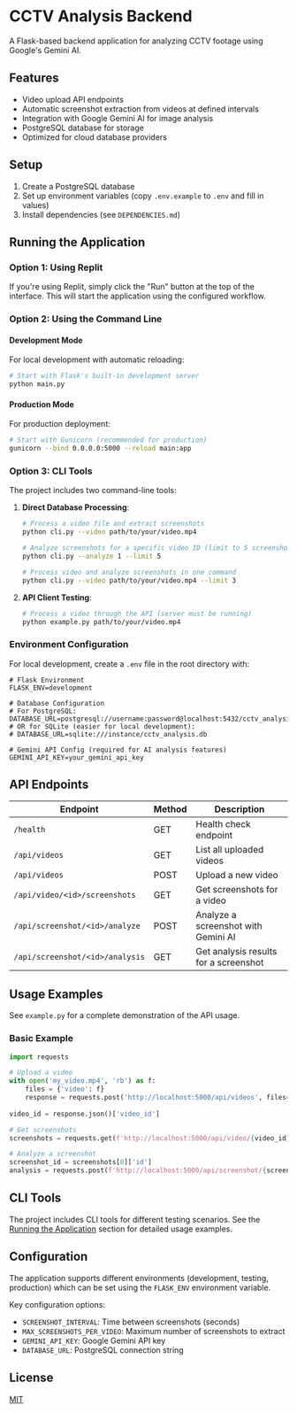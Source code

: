 # CCTV Analysis Backend

A Flask-based backend application for analyzing CCTV footage using Google's Gemini AI.

## Features

- Video upload API endpoints
- Automatic screenshot extraction from videos at defined intervals
- Integration with Google Gemini AI for image analysis
- PostgreSQL database for storage
- Optimized for cloud database providers

## Setup

1. Create a PostgreSQL database
2. Set up environment variables (copy `.env.example` to `.env` and fill in values)
3. Install dependencies (see `DEPENDENCIES.md`)

## Running the Application

### Option 1: Using Replit

If you're using Replit, simply click the "Run" button at the top of the interface. This will start the application using the configured workflow.

### Option 2: Using the Command Line

#### Development Mode

For local development with automatic reloading:

```bash
# Start with Flask's built-in development server
python main.py
```

#### Production Mode

For production deployment:

```bash
# Start with Gunicorn (recommended for production)
gunicorn --bind 0.0.0.0:5000 --reload main:app
```

### Option 3: CLI Tools

The project includes two command-line tools:

1. **Direct Database Processing**:

   ```bash
   # Process a video file and extract screenshots
   python cli.py --video path/to/your/video.mp4

   # Analyze screenshots for a specific video ID (limit to 5 screenshots)
   python cli.py --analyze 1 --limit 5

   # Process video and analyze screenshots in one command
   python cli.py --video path/to/your/video.mp4 --limit 3
   ```

2. **API Client Testing**:

   ```bash
   # Process a video through the API (server must be running)
   python example.py path/to/your/video.mp4
   ```

### Environment Configuration

For local development, create a `.env` file in the root directory with:

```
# Flask Environment
FLASK_ENV=development

# Database Configuration
# For PostgreSQL:
DATABASE_URL=postgresql://username:password@localhost:5432/cctv_analysis
# OR for SQLite (easier for local development):
# DATABASE_URL=sqlite:///instance/cctv_analysis.db

# Gemini API Config (required for AI analysis features)
GEMINI_API_KEY=your_gemini_api_key
```

## API Endpoints

| Endpoint | Method | Description |
|----------|--------|-------------|
| `/health` | GET | Health check endpoint |
| `/api/videos` | GET | List all uploaded videos |
| `/api/videos` | POST | Upload a new video |
| `/api/video/<id>/screenshots` | GET | Get screenshots for a video |
| `/api/screenshot/<id>/analyze` | POST | Analyze a screenshot with Gemini AI |
| `/api/screenshot/<id>/analysis` | GET | Get analysis results for a screenshot |

## Usage Examples

See `example.py` for a complete demonstration of the API usage.

### Basic Example

```python
import requests

# Upload a video
with open('my_video.mp4', 'rb') as f:
    files = {'video': f}
    response = requests.post('http://localhost:5000/api/videos', files=files)
    
video_id = response.json()['video_id']

# Get screenshots
screenshots = requests.get(f'http://localhost:5000/api/video/{video_id}/screenshots').json()['screenshots']

# Analyze a screenshot
screenshot_id = screenshots[0]['id']
analysis = requests.post(f'http://localhost:5000/api/screenshot/{screenshot_id}/analyze').json()
```

## CLI Tools

The project includes CLI tools for different testing scenarios. See the [Running the Application](#option-3-cli-tools) section for detailed usage examples.

## Configuration

The application supports different environments (development, testing, production) which can be set using the `FLASK_ENV` environment variable.

Key configuration options:

- `SCREENSHOT_INTERVAL`: Time between screenshots (seconds)
- `MAX_SCREENSHOTS_PER_VIDEO`: Maximum number of screenshots to extract
- `GEMINI_API_KEY`: Google Gemini API key
- `DATABASE_URL`: PostgreSQL connection string

## License

[MIT](LICENSE)